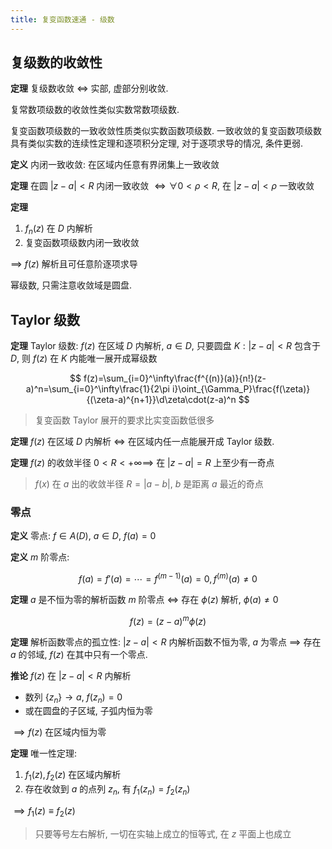 ```yaml
---
title: 复变函数速通 - 级数
---
```


## 复级数的收敛性

**定理** 复级数收敛 $\iff$ 实部, 虚部分别收敛.

复常数项级数的收敛性类似实数常数项级数.

复变函数项级数的一致收敛性质类似实数函数项级数. 一致收敛的复变函数项级数具有类似实数的连续性定理和逐项积分定理, 对于逐项求导的情况, 条件更弱.

**定义** 内闭一致收敛: 在区域内任意有界闭集上一致收敛

**定理** 在圆 $|z-a|<R$ 内闭一致收敛 $\iff\forall0<\rho<R$, 在 $|z-a|<\rho$ 一致收敛

**定理**

1. $f_n(z)$ 在 $D$ 内解析
2. 复变函数项级数内闭一致收敛

$\implies$ $f(z)$ 解析且可任意阶逐项求导

幂级数, 只需注意收敛域是圆盘.

## Taylor 级数

**定理** Taylor 级数: $f(z)$ 在区域 $D$ 内解析, $a\in D$, 只要圆盘 $K:|z-a|<R$ 包含于 $D$, 则 $f(z)$ 在 $K$ 内能唯一展开成幂级数

$$
f(z)=\sum_{i=0}^\infty\frac{f^{(n)}(a)}{n!}(z-a)^n=\sum_{i=0}^\infty\frac{1}{2\pi i}\oint_{\Gamma_P}\frac{f(\zeta)}{(\zeta-a)^{n+1}}\d\zeta\cdot(z-a)^n
$$

> 复变函数 Taylor 展开的要求比实变函数低很多

**定理** $f(z)$ 在区域 $D$ 内解析 $\iff$ 在区域内任一点能展开成 Taylor 级数.

**定理** $f(z)$ 的收敛半径 $0<R<+\infty\implies$ 在 $|z-a|=R$ 上至少有一奇点

> $f(x)$ 在 $a$ 出的收敛半径 $R=|a-b|$, $b$ 是距离 $a$ 最近的奇点

### 零点

**定义** 零点: $f\in A(D)$, $a\in D$, $f(a)=0$

**定义** $m$ 阶零点: 

$$
f(a)=f'(a)=\cdots=f^{(m-1)}(a)=0,f^{(m)}(a)\neq0
$$

**定理** $a$ 是不恒为零的解析函数 $m$ 阶零点 $\iff$ 存在 $\phi(z)$ 解析, $\phi(a)\neq 0$

$$
f(z)=(z-a)^m\phi(z)
$$

**定理** 解析函数零点的孤立性: $|z-a|<R$ 内解析函数不恒为零, $a$ 为零点 $\implies$ 存在 $a$ 的邻域, $f(z)$ 在其中只有一个零点.

**推论** $f(z)$ 在 $|z-a|<R$ 内解析

- 数列 $\{z_n\}\to a$, $f(z_n)=0$
- 或在圆盘的子区域, 子弧内恒为零

$\implies f(z)$ 在区域内恒为零

**定理** 唯一性定理: 

1. $f_1(z),f_2(z)$ 在区域内解析
2. 存在收敛到 $a$ 的点列 $z_n$, 有 $f_1(z_n)=f_2(z_n)$

$\implies f_1(z)\equiv f_2(z)$

> 只要等号左右解析, 一切在实轴上成立的恒等式, 在 $z$ 平面上也成立